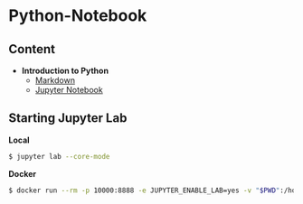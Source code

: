 # Python-Notebook
## Content
- **Introduction to Python**
  - [Markdown](Introduction_to_Python.md)
  - [Jupyter Notebook](Introduction_to_Python.ipynb)
  
## Starting Jupyter Lab
**Local**
```bash
$ jupyter lab --core-mode
```

**Docker**
```bash
$ docker run --rm -p 10000:8888 -e JUPYTER_ENABLE_LAB=yes -v "$PWD":/home/jovyan/work jupyter/datascience-notebook
```
  
  

